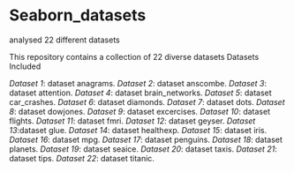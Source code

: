 # Seaborn_datasets
analysed 22 different datasets

This repository contains a collection of 22 diverse datasets
Datasets Included

 *Dataset 1*:  dataset anagrams.
 *Dataset 2*: dataset anscombe.
 *Dataset 3*:  dataset attention.
 *Dataset 4*:  dataset brain_networks.
 *Dataset 5*: dataset car_crashes.
 *Dataset 6*: dataset diamonds.
 *Dataset 7*:  dataset dots.
 *Dataset 8*:  dataset dowjones.
 *Dataset 9*: dataset excercises.
 *Dataset 10*: dataset flights.
 *Dataset 11*: dataset fmri.
 *Dataset 12*:  dataset geyser.
 *Dataset 13*:dataset glue.
 *Dataset 14*: dataset healthexp.
 *Dataset 15*: dataset iris.
 *Dataset 16*: dataset mpg.
 *Dataset 17*: dataset penguins.
*Dataset 18*: dataset planets.
 *Dataset 19*: dataset seaice.
 *Dataset 20*: dataset taxis.
 *Dataset 21*: dataset tips.
 *Dataset 22*:  dataset titanic.
  
